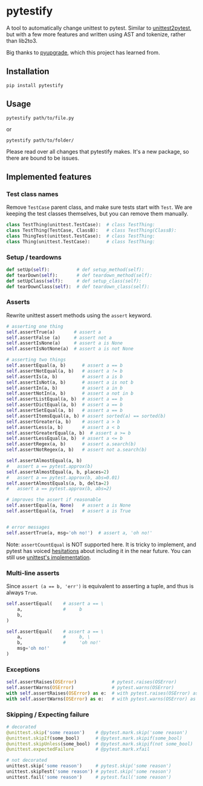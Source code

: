 pytestify
=========

A tool to automatically change unittest to pytest. Similar to
[unittest2pytest](https://github.com/pytest-dev/unittest2pytest),
but with a few more features and written using AST and tokenize, rather
than lib2to3.

Big thanks to [pyupgrade](https://github.com/asottile/pyupgrade/), which
this project has learned from.

## Installation

`pip install pytestify`

## Usage

`pytestify path/to/file.py`

or

`pytestify path/to/folder/`

Please read over all changes that pytestify makes. It's a new
package, so there are bound to be issues.

## Implemented features

### Test class names

Remove `TestCase` parent class, and make sure tests start with `Test`. We are keeping the test classes themselves, but you can remove them manually.

```python
class TestThing(unittest.TestCase):  # class TestThing:
class TestThing(TestCase, ClassB):   # class TestThing(ClassB):
class ThingTest(unittest.TestCase):  # class TestThing:
class Thing(unittest.TestCase):      # class TestThing:
```

### Setup / teardowns

```python
def setUp(self):          # def setup_method(self):
def tearDown(self):       # def teardown_method(self):
def setUpClass(self):     # def setup_class(self):
def tearDownClass(self):  # def teardown_class(self):
```

### Asserts

Rewrite unittest assert methods using the `assert` keyword.

```python
# asserting one thing
self.assertTrue(a)       # assert a
self.assertFalse (a)     # assert not a
self.assertIsNone(a)     # assert a is None
self.assertIsNotNone(a)  # assert a is not None

# asserting two things
self.assertEqual(a, b)      # assert a == b
self.assertNotEqual(a, b)   # assert a != b
self.assertIs(a, b)         # assert a is b
self.assertIsNot(a, b)      # assert a is not b
self.assertIn(a, b)         # assert a in b
self.assertNotIn(a, b)      # assert a not in b
self.assertListEqual(a, b)  # assert a == b
self.assertDictEqual(a, b)  # assert a == b
self.assertSetEqual(a, b)   # assert a == b
self.assertItemsEqual(a, b) # assert sorted(a) == sorted(b)
self.assertGreater(a, b)    # assert a > b
self.assertLess(a, b)       # assert a < b
self.assertGreaterEqual(a, b)  # assert a >= b
self.assertLessEqual(a, b)  # assert a <= b
self.assertRegex(a, b)      # assert a.search(b)
self.assertNotRegex(a, b)   # assert not a.search(b)

self.assertAlmostEqual(a, b)
#   assert a == pytest.approx(b)
self.assertAlmostEqual(a, b, places=2)
#   assert a == pytest.approx(b, abs=0.01)
self.assertAlmostEquals(a, b, delta=2)
#   assert a == pytest.approx(b, abs=2)

# improves the assert if reasonable
self.assertEqual(a, None)   # assert a is None
self.assertEqual(a, True)   # assert a is True


# error messages
self.assertTrue(a, msg='oh no!')  # assert a, 'oh no!'
```

Note: `assertCountEqual` is NOT supported here. It is tricky to implement, and pytest has voiced
[hesitations](https://github.com/pytest-dev/pytest/issues/5548) about including it in
the near future. You can still use [unittest's implementation](https://stackoverflow.com/a/45946306).

### Multi-line asserts

Since `assert (a == b, 'err')`  is equivalent to asserting a tuple, and thus is always `True`.

```python
self.assertEqual(    # assert a == \
    a,               #     b
    b,
)

self.assertEqual(    # assert a == \
    a,               #     b, \
    b,               #     'oh no!'
    msg='oh no!'
)
```

### Exceptions

```python
self.assertRaises(OSError)             # pytest.raises(OSError)
self.assertWarns(OSError)              # pytest.warns(OSError)
with self.assertRaises(OSError) as e:  # with pytest.raises(OSError) as e
with self.assertWarns(OSError) as e:   # with pytest.warns(OSError) as e
```

### Skipping / Expecting failure

```python
# decorated
@unittest.skip('some reason')    # @pytest.mark.skip('some reason')
@unittest.skipIf(some_bool)      # @pytest.mark.skipif(some_bool)
@unittest.skipUnless(some_bool)  # @pytest.mark.skipif(not some_bool)
@unittest.expectedFailure        # @pytest.mark.xfail

# not decorated
unittest.skip('some reason')     # pytest.skip('some reason')
unittest.skipTest('some reason') # pytest.skip('some reason')
unittest.fail('some reason')     # pytest.fail('some reason')
```
